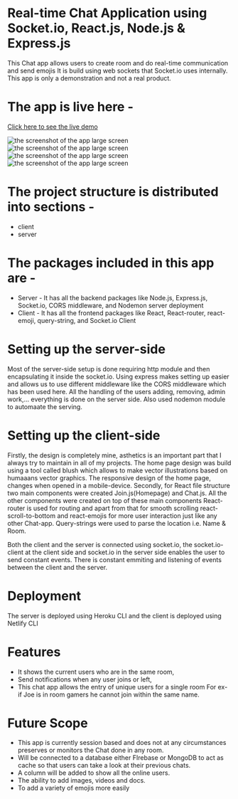 # Real-time Chat Application using Socket.io, React.js, Node.js & Express.js
This Chat app allows users to create room and do real-time communication and send emojis 
It is build using web sockets that Socket.io uses internally. This app is only a demonstration and not a real product.

# The app is live here - 
[Click here to see the live demo](https://5f8db8ab81543495e98f17cd--gallant-archimedes-a7086a.netlify.app)

<img src="./home-page.png" alt="the screenshot of the app large screen"/>
<img src="./chat-page.png" alt="the screenshot of the app large screen"/>
<img src="./home-page-mobile.png" alt="the screenshot of the app large screen"/> 
<img src="./chat-page-mobile.png" alt="the screenshot of the app large screen"/>

# The project structure is distributed into sections - 
* client 
* server
# The packages included in this app are - 
* Server - It has all the backend packages like  Node.js, Express.js, Socket.io, CORS middleware, and Nodemon server deployment
* Client - It has all the frontend packages like React, React-router, react-emoji, query-string, and Socket.io Client 

# Setting up the server-side
Most of the server-side setup is done requiring http module and then encapsulating it inside the socket.io. Using express makes setting up easier and allows us to use different middleware like the CORS middleware which has been used here.
All the handling of the users adding, removing, admin work,... everything is done on the server side. Also used nodemon module to automaate the serving.

# Setting up the client-side 
Firstly, the design is completely mine, asthetics is an important part that I always try to maintain in all of my projects.
The home page design was build using a tool called blush which allows to make vector illustrations based on humaaans vector graphics.
The responsive design of the home page, changes when opened in a mobile-device.
Secondly, for React file structure two main components were created Join.js(Homepage) and Chat.js. All the other components were created on top of these main components
React-router is used for routing and apart from that for smooth scrolling react-scroll-to-bottom and react-emojis for more user interaction just like any other Chat-app.
Query-strings were used to parse the location i.e. Name & Room. 

Both the client and the server is connected using socket.io, the socket.io-client at the client side and socket.io in the server side enables the user to send constant events. There is constant emmiting and listening of events between the client and the server.

# Deployment
The server is deployed using Heroku CLI and the client is deployed using Netlify CLI

# Features
* It shows the current users who are in the same room, 
* Send notifications when any user joins or left,
* This chat app allows the entry of unique users for a single room For ex- if Joe is in room gamers he cannot join within the same name.

# Future Scope
* This app is currently session based and does not at any circumstances preserves or monitors the Chat done in any room. 
* Will be connected to a database either FIrebase or MongoDB to act as cache so that users can take a look at their previous chats.
* A column will be added to show all the online users.
* The ability to add images, videos and docs.
* To add a variety of emojis more easily
